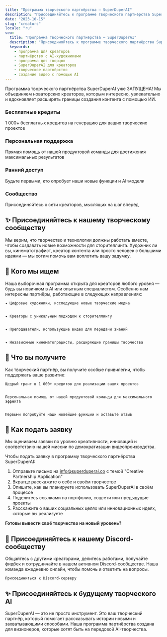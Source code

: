 ```yaml
---
title: "Программа творческого партнёрства — SuperDuperAI"
description: "Присоединяйтесь к программе творческого партнёрства SuperDuperAI для контент-креаторов и художников. Получите бесплатные кредиты, персональную поддержку и ранний доступ к инструментам создания AI-видео."
date: "2023-10-15"
slug: "creators"
locale: "ru"
seo:
  title: "Программа творческого партнёрства — SuperDuperAI"
  description: "Присоединяйтесь к программе творческого партнёрства SuperDuperAI для контент-креаторов и художников. Получите бесплатные кредиты, персональную поддержку и ранний доступ к инструментам создания AI-видео."
  keywords:
    - программа для креаторов
    - партнёрство с AI-художниками
    - программа для творцов
    - SuperDuperAI для креаторов
    - творческое партнёрство
    - создание видео с помощью AI
---
```


Программа творческого партнёрства SuperDuperAI уже ЗАПУЩЕНА! Мы объединяем новаторских креаторов, которым интересно, увлекательно и вдохновляет расширять границы создания контента с помощью ИИ.

### Бесплатные кредиты

1 000+ бесплатных кредитов на генерацию для ваших творческих проектов


  ### Персональная поддержка

Прямая помощь от нашей продуктовой команды для достижения максимальных результатов


  ### Ранний доступ

Будьте первыми, кто опробует наши новые функции и AI-модели


  ### Сообщество

Присоединяйтесь к сети креаторов, мыслящих на шаг вперёд




## ✨ Присоединяйтесь к нашему творческому сообществу

Мы верим, что творчество и технологии должны работать вместе, чтобы создавать новые возможности для сторителлинга. Художник ли вы, кинематографист, креатор контента или просто человек с большими идеями — мы хотим помочь вам воплотить вашу задумку.

## 👥 Кого мы ищем

Наша выборочная программа открыта для креаторов любого уровня — будь вы новичком в AI или опытным специалистом. Особенно нам интересны партнёры, работающие в следующих направлениях:


  
    ✦ Цифровые художники, исследующие новые творческие медиа
  
  
    ✦ Креаторы с уникальным подходом к сторителлингу
  
  
    ✦ Преподаватели, использующие видео для передачи знаний
  
  
    ✦ Независимые кинематографисты, расширяющие границы творчества
  


## 🎁 Что вы получите

Как творческий партнёр, вы получите особые привилегии, чтобы поддержать ваше развитие:


  
    Щедрый грант в 1 000+ кредитов для реализации ваших проектов
  
  
    Персональная помощь от нашей продуктовой команды для максимального эффекта
  
  
    Первыми попробуйте наши новейшие функции и оставьте отзыв
  


## 🌟 Как подать заявку

Мы оцениваем заявки по уровню креативности, инноваций и соответствию нашей миссии по демократизации видеопроизводства.

Чтобы подать заявку в программу творческого партнёрства SuperDuperAI:

1. Отправьте письмо на [info@superduperai.co](mailto:info@superduperai.co) с темой "Creative Partnership Application"
2. Вкратце расскажите о себе и своём творчестве
3. Опишите, как вы планируете использовать SuperDuperAI в своём процессе
4. Поделитесь ссылками на портфолио, соцсети или предыдущие проекты
5. Расскажите о ваших социальных целях или инновационных идеях, которые вы реализуете


  **Готовы вывести своё творчество на новый уровень?**


## 💬 Присоединяйтесь к нашему Discord-сообществу

Общайтесь с другими креаторами, делитесь работами, получайте фидбек и сотрудничайте в нашем активном Discord-сообществе. Наша команда ежедневно онлайн, чтобы помочь и ответить на вопросы.


  
    Присоединиться к Discord-серверу
    
      
      
    
  


## ✨ Присоединяйтесь к будущему творческого AI

SuperDuperAI — это не просто инструмент. Это ваш творческий партнёр, который помогает рассказывать истории новыми и захватывающими способами. Наша программа партнёрства создана для визионеров, которые хотят быть на передовой AI-творчества.


